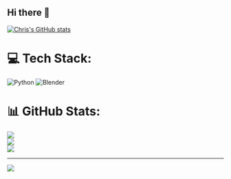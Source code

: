 ## Hi there 👋

[![Chris's GitHub stats](https://github-readme-stats.vercel.app/api?username=luckychris&theme=great-gatsby)](https://github.com/luckychris/github-readme-stats)


<!--
**luckychris/luckychris** is a ✨ _special_ ✨ repository because its `README.md` (this file) appears on your GitHub profile.

Here are some ideas to get you started:

- 🔭 I’m currently working on ...
- 🌱 I’m currently learning ...
- 👯 I’m looking to collaborate on ...
- 🤔 I’m looking for help with ...
- 💬 Ask me about ...
- 📫 How to reach me: https://www.instagram.com/blender.fun/
- 😄 Pronouns: ...
- ⚡ Fun fact: ...
-->

# 💻 Tech Stack:
![Python](https://img.shields.io/badge/python-3670A0?style=for-the-badge&logo=python&logoColor=ffdd54) ![Blender](https://img.shields.io/badge/blender-%23F5792A.svg?style=for-the-badge&logo=blender&logoColor=white)
# 📊 GitHub Stats:
![](https://github-readme-stats.vercel.app/api?username=luckychris&theme=great-gatsby&hide_border=false&include_all_commits=false&count_private=false)<br/>
![](https://github-readme-streak-stats.herokuapp.com/?user=luckychris&theme=great-gatsby&hide_border=false)<br/>
![](https://github-readme-stats.vercel.app/api/top-langs/?username=luckychris&theme=great-gatsby&hide_border=false&include_all_commits=false&count_private=false&layout=compact)

---
[![](https://visitcount.itsvg.in/api?id=luckychris&icon=0&color=0)](https://visitcount.itsvg.in)

<!-- Proudly created with GPRM ( https://gprm.itsvg.in ) -->
